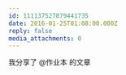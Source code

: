 ```yaml
---
id: 111137527879441735
date: 2016-01-25T01:08:00.000Z
reply: false
media_attachments: 0
---
```


我分享了 @作业本 的文章 ​​​​

